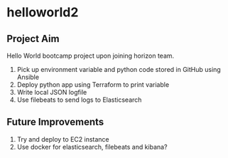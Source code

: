 # helloworld2

## Project Aim
Hello World bootcamp project upon joining horizon team.

1. Pick up environment variable and python code stored in GitHub using Ansible
2. Deploy python app using Terraform to print variable
3. Write local JSON logfile
4. Use filebeats to send logs to Elasticsearch


## Future Improvements
1. Try and deploy to EC2 instance
2. Use docker for elasticsearch, filebeats and kibana?
